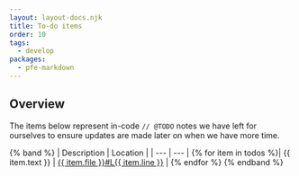 ```yaml
---
layout: layout-docs.njk
title: To-do items
order: 10
tags:
  - develop
packages:
  - pfe-markdown
---
```


## Overview
The items below represent in-code `// @TODO` notes we have left for ourselves to ensure updates are made later on when we have more time.

{% band %}
| Description | Location |
| --- | --- |
{% for item in todos %}| {{ item.text }} | <a href="https://github.com/patternfly/patternfly-elements/blob/master/{{ item.file }}#L{{ item.line }}" target="_blank">{{ item.file }}#L{{ item.line }}</a> |
{% endfor %}
{% endband %}
